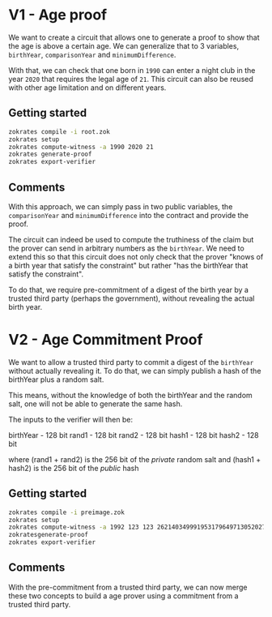 # V1 - Age proof

We want to create a circuit that allows one to generate a proof to show that the age is above a certain age. We can generalize that to 3 variables, `birthYear`, `comparisonYear` and `minimumDifference`.

With that, we can check that one born in `1990` can enter a night club in the year `2020` that requires the legal age of `21`. This circuit can also be reused with other age limitation and on different years.

## Getting started

```sh
zokrates compile -i root.zok
zokrates setup
zokrates compute-witness -a 1990 2020 21
zokrates generate-proof
zokrates export-verifier
```

## Comments

With this approach, we can simply pass in two public variables, the `comparisonYear` and `minimumDifference` into the contract and provide the proof.

The circuit can indeed be used to compute the truthiness of the claim but the prover can send in arbitrary numbers as the `birthYear`. We need to extend this so that this circuit does not only check that the prover "knows of a birth year that satisfy the constraint" but rather "has the birthYear that satisfy the constraint".

To do that, we require pre-commitment of a digest of the birth year by a trusted third party (perhaps the government), without revealing the actual birth year.

# V2 - Age Commitment Proof

We want to allow a trusted third party to commit a digest of the `birthYear` without actually revealing it. To do that, we can simply publish a hash of the birthYear plus a random salt.

This means, without the knowledge of both the birthYear and the random salt, one will not be able to generate the same hash.

The inputs to the verifier will then be:

birthYear - 128 bit
rand1 - 128 bit
rand2 - 128 bit
hash1 - 128 bit
hash2 - 128 bit

where (rand1 + rand2) is the 256 bit of the _private_ random salt
and (hash1 + hash2) is the 256 bit of the _public_ hash

## Getting started

```sh
zokrates compile -i preimage.zok
zokrates setup
zokrates compute-witness -a 1992 123 123 262140349991953179649713052027276505713 244327079047328984568957103581042649506
zokratesgenerate-proof
zokrates export-verifier
```

## Comments

With the pre-commitment from a trusted third party, we can now merge these two concepts to build a age prover using a commitment from a trusted third party.
